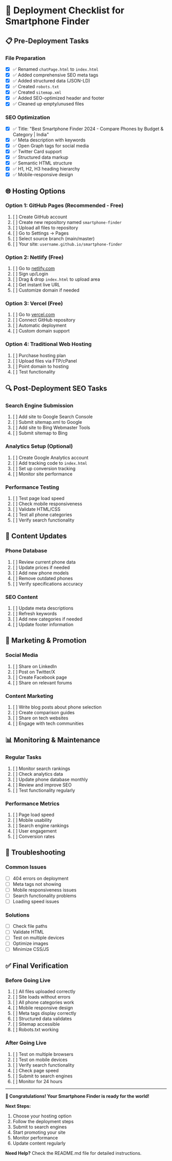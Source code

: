 # 🚀 Deployment Checklist for Smartphone Finder

## 📋 Pre-Deployment Tasks

### **File Preparation**
- [x] ✅ Renamed `chatPage.html` to `index.html`
- [x] ✅ Added comprehensive SEO meta tags
- [x] ✅ Added structured data (JSON-LD)
- [x] ✅ Created `robots.txt`
- [x] ✅ Created `sitemap.xml`
- [x] ✅ Added SEO-optimized header and footer
- [x] ✅ Cleaned up empty/unused files

### **SEO Optimization**
- [x] ✅ Title: "Best Smartphone Finder 2024 - Compare Phones by Budget & Category | India"
- [x] ✅ Meta description with keywords
- [x] ✅ Open Graph tags for social media
- [x] ✅ Twitter Card support
- [x] ✅ Structured data markup
- [x] ✅ Semantic HTML structure
- [x] ✅ H1, H2, H3 heading hierarchy
- [x] ✅ Mobile-responsive design

## 🌐 Hosting Options

### **Option 1: GitHub Pages (Recommended - Free)**
1. [ ] Create GitHub account
2. [ ] Create new repository named `smartphone-finder`
3. [ ] Upload all files to repository
4. [ ] Go to Settings → Pages
5. [ ] Select source branch (main/master)
6. [ ] Your site: `username.github.io/smartphone-finder`

### **Option 2: Netlify (Free)**
1. [ ] Go to [netlify.com](https://netlify.com)
2. [ ] Sign up/Login
3. [ ] Drag & drop `index.html` to upload area
4. [ ] Get instant live URL
5. [ ] Customize domain if needed

### **Option 3: Vercel (Free)**
1. [ ] Go to [vercel.com](https://vercel.com)
2. [ ] Connect GitHub repository
3. [ ] Automatic deployment
4. [ ] Custom domain support

### **Option 4: Traditional Web Hosting**
1. [ ] Purchase hosting plan
2. [ ] Upload files via FTP/cPanel
3. [ ] Point domain to hosting
4. [ ] Test functionality

## 🔍 Post-Deployment SEO Tasks

### **Search Engine Submission**
1. [ ] Add site to Google Search Console
2. [ ] Submit sitemap.xml to Google
3. [ ] Add site to Bing Webmaster Tools
4. [ ] Submit sitemap to Bing

### **Analytics Setup (Optional)**
1. [ ] Create Google Analytics account
2. [ ] Add tracking code to `index.html`
3. [ ] Set up conversion tracking
4. [ ] Monitor site performance

### **Performance Testing**
1. [ ] Test page load speed
2. [ ] Check mobile responsiveness
3. [ ] Validate HTML/CSS
4. [ ] Test all phone categories
5. [ ] Verify search functionality

## 📱 Content Updates

### **Phone Database**
1. [ ] Review current phone data
2. [ ] Update prices if needed
3. [ ] Add new phone models
4. [ ] Remove outdated phones
5. [ ] Verify specifications accuracy

### **SEO Content**
1. [ ] Update meta descriptions
2. [ ] Refresh keywords
3. [ ] Add new categories if needed
4. [ ] Update footer information

## 🎯 Marketing & Promotion

### **Social Media**
1. [ ] Share on LinkedIn
2. [ ] Post on Twitter/X
3. [ ] Create Facebook page
4. [ ] Share on relevant forums

### **Content Marketing**
1. [ ] Write blog posts about phone selection
2. [ ] Create comparison guides
3. [ ] Share on tech websites
4. [ ] Engage with tech communities

## 📊 Monitoring & Maintenance

### **Regular Tasks**
1. [ ] Monitor search rankings
2. [ ] Check analytics data
3. [ ] Update phone database monthly
4. [ ] Review and improve SEO
5. [ ] Test functionality regularly

### **Performance Metrics**
1. [ ] Page load speed
2. [ ] Mobile usability
3. [ ] Search engine rankings
4. [ ] User engagement
5. [ ] Conversion rates

## 🚨 Troubleshooting

### **Common Issues**
- [ ] 404 errors on deployment
- [ ] Meta tags not showing
- [ ] Mobile responsiveness issues
- [ ] Search functionality problems
- [ ] Loading speed issues

### **Solutions**
- [ ] Check file paths
- [ ] Validate HTML
- [ ] Test on multiple devices
- [ ] Optimize images
- [ ] Minimize CSS/JS

## ✅ Final Verification

### **Before Going Live**
1. [ ] All files uploaded correctly
2. [ ] Site loads without errors
3. [ ] All phone categories work
4. [ ] Mobile responsive design
5. [ ] Meta tags display correctly
6. [ ] Structured data validates
7. [ ] Sitemap accessible
8. [ ] Robots.txt working

### **After Going Live**
1. [ ] Test on multiple browsers
2. [ ] Test on mobile devices
3. [ ] Verify search functionality
4. [ ] Check page speed
5. [ ] Submit to search engines
6. [ ] Monitor for 24 hours

---

**🎉 Congratulations! Your Smartphone Finder is ready for the world!**

**Next Steps:**
1. Choose your hosting option
2. Follow the deployment steps
3. Submit to search engines
4. Start promoting your site
5. Monitor performance
6. Update content regularly

**Need Help?** Check the README.md file for detailed instructions. 